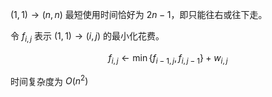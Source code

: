 $(1,1)\to(n,n)$ 最短使用时间恰好为 $2n-1$，即只能往右或往下走。

令 $f_{i,j}$ 表示 $(1,1)\to(i,j)$ 的最小化花费。

$$
f_{i,j}\gets\min\{f_{i-1,j},f_{i,j-1}\}+w_{i,j}
$$

时间复杂度为 $O(n^2)$